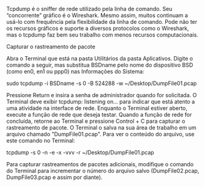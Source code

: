 Tcpdump é o sniffer de rede utilizado pela linha de comando. Seu “concorrente” gráfico é o Wireshark. Mesmo assim, muitos continuam a usá-lo com frequência pela flexibilidade da linha de comando. Pode não ter os recursos gráficos e suporte a diversos protocolos como o Wireshark, mas o tcpdump faz bem seu trabalho com menos recursos computacionais.

Capturar o rastreamento de pacote

Abra o Terminal que está na pasta Utilitários da pasta Aplicativos.
Digite o comando a seguir, mas substitua BSDname pelo nome do dispositivo BSD (como en0, en1 ou ppp0) nas Informações do Sistema: 

sudo tcpdump -i BSDname -s 0 -B 524288 -w ~/Desktop/DumpFile01.pcap

Pressione Return e insira a senha de administrador quando for solicitada.
O Terminal deve exibir tcpdump: listening on... para indicar que está atento a uma atividade na interface de rede.
Enquanto o Terminal estiver aberto, execute a função de rede que deseja testar.
Quando a função de rede for concluída, retorne ao Terminal e pressione Control + C para capturar o rastreamento de pacote. O Terminal o salva na sua área de trabalho em um arquivo chamado "DumpFile01.pcap". 
Para ver o conteúdo do arquivo, use este comando no Terminal:

tcpdump -s 0 -n -e -x -vvv -r ~/Desktop/DumpFile01.pcap

Para capturar rastreamentos de pacotes adicionais, modifique o comando do Terminal para incrementar o número do arquivo salvo (DumpFile02.pcap, DumpFile03.pcap e assim por diante).